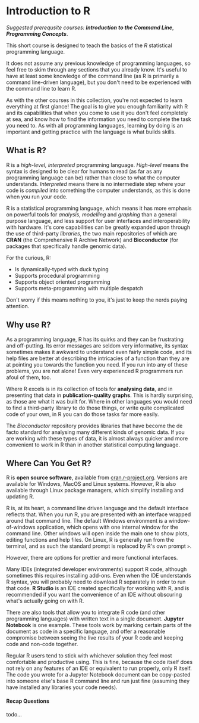 # Introduction to R

*Suggested prerequsite courses:* ***Introduction to the Command Line***, ***Programming Concepts***.

This short course is designed to teach the basics of the *R* statistical programming language.

It does not assume any previous knowledge of programming languages, so feel free to skim through any sections that you already know. It's useful to have at least some knowledge of the command line (as R is primarily a command line-driven language), but you don't need to be experienced with the command line to learn R.

As with the other courses in this collection, you're not expected to learn everything at first glance! The goal is to give you enough familiarity with R and its capabilities that when you come to use it you don't feel completely at sea, and know how to find the information you need to complete the task you need to. As with all programming languages, learning by doing is an important and getting practice with the language is what builds skills.

## What is R?

R is a *high-level, interpreted* programming language. *High-level* means the syntax is designed to be clear for humans to read (as far as any programming language can be) rather than close to what the computer understands. *Interpreted* means there is no intermediate step where your code is *compiled* into something the computer understands, as this is done when you run your code.

R is a statistical programming language, which means it has more emphasis on powerful tools for *analysis*, *modelling* and *graphing* than a general purpose language, and less support for user interfaces and interoperability with hardware. It's core capabilities can be greatly expanded upon through the use of third-party *libraries*, the two main repositories of which are **CRAN** (the Comprehensive R Archive Network) and **Bioconductor** (for packages that specifically handle genomic data).

For the curious, R:

- Is dynamically-typed with duck typing
- Supports procedural programming
- Supports object oriented programming
- Supports meta-programming with multiple despatch

Don't worry if this means nothing to you, it's just to keep the nerds paying attention.

## Why use R?

As a programming language, R has its quirks and they can be frustrating and off-putting. Its error messages are seldom very informative, its syntax sometimes makes it awkward to understand even fairly simple code, and its help files are better at describing the intricacies of a function than they are at pointing you towards the function you need. If you run into any of these problems, you are not alone! Even very experienced R programmers run afoul of them, too.

Where R excels is in its collection of tools for **analysing data**, and in presenting that data in **publication-quality graphs**. This is hardly surprising, as those are what it was built for. Where in other languages you would need to find a third-party library to do those things, or write quite complicated code of your own, in R you can do those tasks far more easily.

The *Bioconductor* repository provides libraries that have become the de facto standard for analysing many different kinds of genomic data. If you are working with these types of data, it is almost always quicker and more convenient to work in R than in another statistical computing language.

## Where Can You Get R?

R is **open source software**, available from [cran.r-project.org](https://cran.r-project.org). Versions are available for Windows, MacOS and Linux systems. However, R is also available through Linux package managers, which simplify installing and updating R.

R is, at its heart, a command line driven language and the default interface reflects that. When you run R, you are presented with an interface wrapped around that command line. The default Windows environment is a window-of-windows application, which opens with one internal window for the command line. Other windows will open inside the main one to show plots, editing functions and help files. On Linux, R is generally run from the terminal, and as such the standard prompt is replaced by R's own prompt `>`.

However, there are options for prettier and more functional interfaces.

Many IDEs (integrated developer environments) support R code, although sometimes this requires installing add-ons. Even when the IDE understands R syntax, you will probably need to download R separately in order to run that code. **R Studio** is an IDE created specifically for working with R, and is recommended if you want the convenience of an IDE without obscuring what's actually going on with R.

There are also tools that allow you to integrate R code (and other programming languages) with written text in a single document. **Jupyter Notebook** is one example. These tools work by marking certain parts of the document as code in a specific language, and offer a reasonable compromise between seeing the live results of your R code and keeping code and non-code together.

Regular R users tend to stick with whichever solution they feel most comfortable and productive using. This is fine, because the code itself does not rely on any features of an IDE or equivalent to run properly, only R itself. The code you wrote for a Jupyter Notebook document can be copy-pasted into someone else's base R command line and run just fine (assuming they have installed any libraries your code needs).

#### Recap Questions

todo...